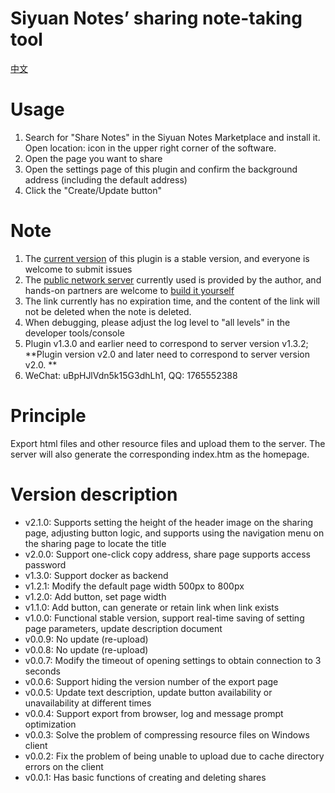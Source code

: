 # Siyuan Notes’ sharing note-taking tool

[中文](./README_zh_CN.md)

# Usage

1. Search for "Share Notes" in the Siyuan Notes Marketplace and install it. Open location: icon in the upper right corner of the software.
2. Open the page you want to share
3. Open the settings page of this plugin and confirm the background address (including the default address)
4. Click the "Create/Update button"

# Note

1. The [current version](https://github.com/tengfei-xy/siyuan-plugin-share-system/releases) of this plugin is a stable version, and everyone is welcome to submit issues
2. The [public network server](https://github.com/tengfei-xy/siyuan-plugin-share-system-engine) currently used is provided by the author, and hands-on partners are welcome to [build it yourself](https://github.com/tengfei-xy/siyuan-plugin-share-system-engine)
3. The link currently has no expiration time, and the content of the link will not be deleted when the note is deleted.
4. When debugging, please adjust the log level to "all levels" in the developer tools/console
5. Plugin v1.3.0 and earlier need to correspond to server version v1.3.2; **Plugin version v2.0 and later need to correspond to server version v2.0. **
6. WeChat: uBpHJlVdn5k15G3dhLh1, QQ: 1765552388

# Principle

Export html files and other resource files and upload them to the server. The server will also generate the corresponding index.htm as the homepage.

# Version description

- v2.1.0: Supports setting the height of the header image on the sharing page, adjusting button logic, and supports using the navigation menu on the sharing page to locate the title
- v2.0.0: Support one-click copy address, share page supports access password
- v1.3.0: Support docker as backend
- v1.2.1: Modify the default page width 500px to 800px
- v1.2.0: Add button, set page width
- v1.1.0: Add button, can generate or retain link when link exists
- v1.0.0: Functional stable version, support real-time saving of setting page parameters, update description document
- v0.0.9: No update (re-upload)
- v0.0.8: No update (re-upload)
- v0.0.7: Modify the timeout of opening settings to obtain connection to 3 seconds
- v0.0.6: Support hiding the version number of the export page
- v0.0.5: Update text description, update button availability or unavailability at different times
- v0.0.4: Support export from browser, log and message prompt optimization
- v0.0.3: Solve the problem of compressing resource files on Windows client
- v0.0.2: Fix the problem of being unable to upload due to cache directory errors on the client
- v0.0.1: Has basic functions of creating and deleting shares